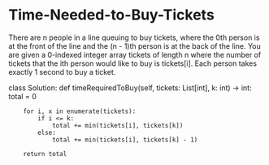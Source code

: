 # Time-Needed-to-Buy-Tickets
There are n people in a line queuing to buy tickets, where the 0th person is at the front of the line and the (n - 1)th person is at the back of the line.  You are given a 0-indexed integer array tickets of length n where the number of tickets that the ith person would like to buy is tickets[i].  Each person takes exactly 1 second to buy a ticket. 

class Solution:
    def timeRequiredToBuy(self, tickets: List[int], k: int) -> int:
        total = 0

        for i, x in enumerate(tickets):
            if i <= k:
                total += min(tickets[i], tickets[k])
            else:
                total += min(tickets[i], tickets[k] - 1)

        return total
